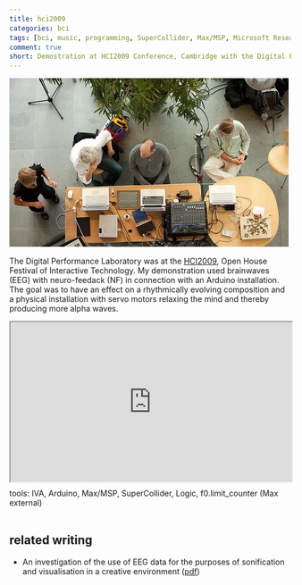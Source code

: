 ```yaml
---
title: hci2009
categories: bci
tags: [bci, music, programming, SuperCollider, Max/MSP, Microsoft Research Centre, EEG, neuro-feedback]
comment: true
short: Demostration at HCI2009 Conference, Cambridge with the Digital Performance Laboraty, ARU.
---
```

![Richard, Tom, Krisztian](/../assets/img/2009_09_05_HCI2009_05.jpg)

The Digital Performance Laboratory was at the [<kd>HCI2009</kd>](https://www.cl.cam.ac.uk/events/hci2009/open-house.html), Open House Festival of Interactive Technology. My demonstration used brainwaves (EEG) with neuro-feedack (NF) in connection with an Arduino installation. The goal was to have an effect on a rhythmically evolving composition and a physical installation with servo motors relaxing the mind and thereby producing more alpha waves.

<div style="left: 0; width: 100%; height: 0; position: relative; padding-bottom: 56.6669%;"><iframe src="https://player.vimeo.com/video/9717200?title=0&byline=0&portrait=0" style="order: 0; top: 0; left: 0; width: 100%; height: 100%; position: absolute;" allowfullscreen scrolling="no"></iframe></div>

tools: IVA, Arduino, Max/MSP, SuperCollider, Logic, f0.limit_counter (Max external)
<br><br>

## related writing

* An investigation of the use of EEG data for the purposes of sonification and visualisation in a creative environment (<a href="/../assets/doc/K_Hofstadter_2009_an investigation_of_the_use_of EEG_data_for_the_purposes_of_sonification_and visualisation_in_a_creative environment.pdf">pdf</a>)
